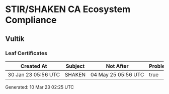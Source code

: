 # STIR/SHAKEN CA Ecosystem Compliance

## Vultik

### Leaf Certificates

| Created At | Subject | Not After | Problems | Link |
|------------|---------|-----------|----------|------|
| 30&#160;Jan&#160;23&#160;05:56&#160;UTC | SHAKEN | 04&#160;May&#160;25&#160;05:56&#160;UTC | true | [view](../CERTS/05a27fa8f9a85be06550666c748425b63e63f2ba695de0620d38949d4342822a/README.md) |


Generated: 10 Mar 23 02:25 UTC